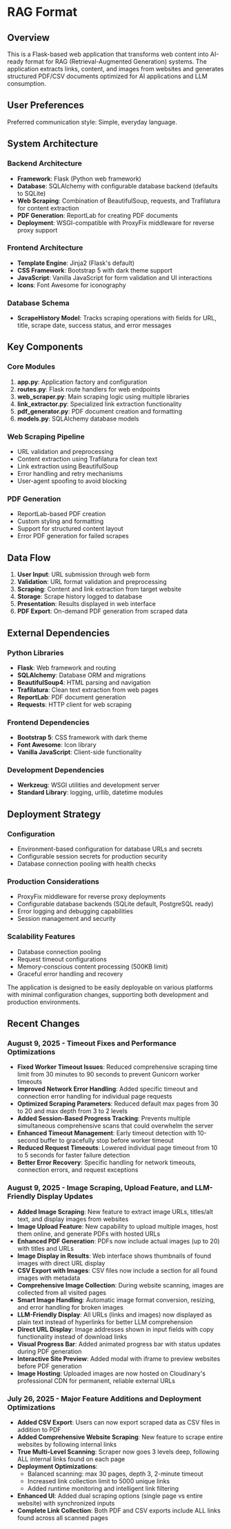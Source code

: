 # RAG Format

## Overview

This is a Flask-based web application that transforms web content into AI-ready format for RAG (Retrieval-Augmented Generation) systems. The application extracts links, content, and images from websites and generates structured PDF/CSV documents optimized for AI applications and LLM consumption.

## User Preferences

Preferred communication style: Simple, everyday language.

## System Architecture

### Backend Architecture
- **Framework**: Flask (Python web framework)
- **Database**: SQLAlchemy with configurable database backend (defaults to SQLite)
- **Web Scraping**: Combination of BeautifulSoup, requests, and Trafilatura for content extraction
- **PDF Generation**: ReportLab for creating PDF documents
- **Deployment**: WSGI-compatible with ProxyFix middleware for reverse proxy support

### Frontend Architecture
- **Template Engine**: Jinja2 (Flask's default)
- **CSS Framework**: Bootstrap 5 with dark theme support
- **JavaScript**: Vanilla JavaScript for form validation and UI interactions
- **Icons**: Font Awesome for iconography

### Database Schema
- **ScrapeHistory Model**: Tracks scraping operations with fields for URL, title, scrape date, success status, and error messages

## Key Components

### Core Modules
1. **app.py**: Application factory and configuration
2. **routes.py**: Flask route handlers for web endpoints
3. **web_scraper.py**: Main scraping logic using multiple libraries
4. **link_extractor.py**: Specialized link extraction functionality
5. **pdf_generator.py**: PDF document creation and formatting
6. **models.py**: SQLAlchemy database models

### Web Scraping Pipeline
- URL validation and preprocessing
- Content extraction using Trafilatura for clean text
- Link extraction using BeautifulSoup
- Error handling and retry mechanisms
- User-agent spoofing to avoid blocking

### PDF Generation
- ReportLab-based PDF creation
- Custom styling and formatting
- Support for structured content layout
- Error PDF generation for failed scrapes

## Data Flow

1. **User Input**: URL submission through web form
2. **Validation**: URL format validation and preprocessing
3. **Scraping**: Content and link extraction from target website
4. **Storage**: Scrape history logged to database
5. **Presentation**: Results displayed in web interface
6. **PDF Export**: On-demand PDF generation from scraped data

## External Dependencies

### Python Libraries
- **Flask**: Web framework and routing
- **SQLAlchemy**: Database ORM and migrations
- **BeautifulSoup4**: HTML parsing and navigation
- **Trafilatura**: Clean text extraction from web pages
- **ReportLab**: PDF document generation
- **Requests**: HTTP client for web scraping

### Frontend Dependencies
- **Bootstrap 5**: CSS framework with dark theme
- **Font Awesome**: Icon library
- **Vanilla JavaScript**: Client-side functionality

### Development Dependencies
- **Werkzeug**: WSGI utilities and development server
- **Standard Library**: logging, urllib, datetime modules

## Deployment Strategy

### Configuration
- Environment-based configuration for database URLs and secrets
- Configurable session secrets for production security
- Database connection pooling with health checks

### Production Considerations
- ProxyFix middleware for reverse proxy deployments
- Configurable database backends (SQLite default, PostgreSQL ready)
- Error logging and debugging capabilities
- Session management and security

### Scalability Features
- Database connection pooling
- Request timeout configurations
- Memory-conscious content processing (500KB limit)
- Graceful error handling and recovery

The application is designed to be easily deployable on various platforms with minimal configuration changes, supporting both development and production environments.

## Recent Changes

### August 9, 2025 - Timeout Fixes and Performance Optimizations
- **Fixed Worker Timeout Issues**: Reduced comprehensive scraping time limit from 30 minutes to 90 seconds to prevent Gunicorn worker timeouts
- **Improved Network Error Handling**: Added specific timeout and connection error handling for individual page requests
- **Optimized Scraping Parameters**: Reduced default max pages from 30 to 20 and max depth from 3 to 2 levels
- **Added Session-Based Progress Tracking**: Prevents multiple simultaneous comprehensive scans that could overwhelm the server
- **Enhanced Timeout Management**: Early timeout detection with 10-second buffer to gracefully stop before worker timeout
- **Reduced Request Timeouts**: Lowered individual page timeout from 10 to 5 seconds for faster failure detection
- **Better Error Recovery**: Specific handling for network timeouts, connection errors, and request exceptions

### August 9, 2025 - Image Scraping, Upload Feature, and LLM-Friendly Display Updates
- **Added Image Scraping**: New feature to extract image URLs, titles/alt text, and display images from websites
- **Image Upload Feature**: New capability to upload multiple images, host them online, and generate PDFs with hosted URLs
- **Enhanced PDF Generation**: PDFs now include actual images (up to 20) with titles and URLs
- **Image Display in Results**: Web interface shows thumbnails of found images with direct URL display
- **CSV Export with Images**: CSV files now include a section for all found images with metadata
- **Comprehensive Image Collection**: During website scanning, images are collected from all visited pages
- **Smart Image Handling**: Automatic image format conversion, resizing, and error handling for broken images
- **LLM-Friendly Display**: All URLs (links and images) now displayed as plain text instead of hyperlinks for better LLM comprehension
- **Direct URL Display**: Image addresses shown in input fields with copy functionality instead of download links
- **Visual Progress Bar**: Added animated progress bar with status updates during PDF generation
- **Interactive Site Preview**: Added modal with iframe to preview websites before PDF generation
- **Image Hosting**: Uploaded images are now hosted on Cloudinary's professional CDN for permanent, reliable external URLs

### July 26, 2025 - Major Feature Additions and Deployment Optimizations
- **Added CSV Export**: Users can now export scraped data as CSV files in addition to PDF
- **Added Comprehensive Website Scraping**: New feature to scrape entire websites by following internal links
- **True Multi-Level Scanning**: Scraper now goes 3 levels deep, following ALL internal links found on each page
- **Deployment Optimizations**: 
  - Balanced scanning: max 30 pages, depth 3, 2-minute timeout
  - Increased link collection limit to 5000 unique links
  - Added runtime monitoring and intelligent link filtering
- **Enhanced UI**: Added dual scraping options (single page vs entire website) with synchronized inputs
- **Complete Link Collection**: Both PDF and CSV exports include ALL links found across all scanned pages